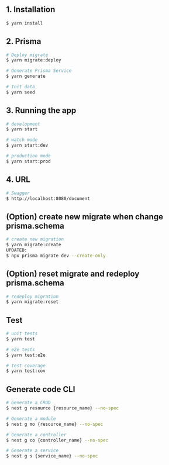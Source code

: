 ## 1. Installation

```bash
$ yarn install
```

## 2. Prisma

```bash
# Deploy migrate
$ yarn migrate:deploy

# Generate Prisma Service
$ yarn generate

# Init data
$ yarn seed
```

## 3. Running the app

```bash
# development
$ yarn start

# watch mode
$ yarn start:dev

# production mode
$ yarn start:prod
```

## 4. URL

```bash
# Swagger
$ http://localhost:8080/document

```

## (Option) create new migrate when change prisma.schema

```bash
# create new migration
$ yarn migrate:create
UPDATED:
$ npx prisma migrate dev --create-only
```

## (Option) reset migrate and redeploy prisma.schema

```bash
# redeploy migration
$ yarn migrate:reset
```

## Test

```bash
# unit tests
$ yarn test

# e2e tests
$ yarn test:e2e

# test coverage
$ yarn test:cov
```

## Generate code CLI

```bash
# Generate a CRUD
$ nest g resource {resource_name} --no-spec

# Generate a module
$ nest g mo {resource_name} --no-spec

# Generate a controller
$ nest g co {controller_name} --no-spec

# Generate a service
$ nest g s {service_name} --no-spec
```
